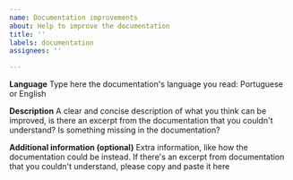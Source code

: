 ```yaml
---
name: Documentation improvements
about: Help to improve the documentation
title: ''
labels: documentation
assignees: ''

---
```


**Language**
Type here the documentation's language you read: Portuguese or English

**Description**
A clear and concise description of what you think can be improved, is there an excerpt from the documentation that you couldn't understand? Is something missing in the documentation?

**Additional information (optional)**
Extra information, like how the documentation could be instead. If there's an excerpt from documentation that you couldn't understand, please copy and paste it here
